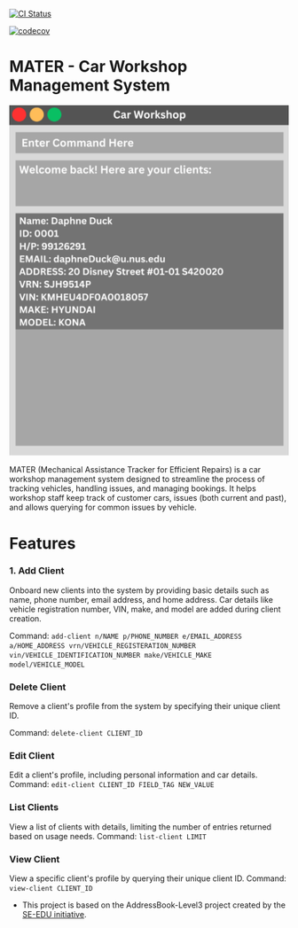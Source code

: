 [![CI Status](https://github.com/AY2425S1-CS2103T-T14-3/tp/workflows/Java%20CI/badge.svg)](https://github.com/AY2425S1-CS2103T-T14-3/tp/actions)

[![codecov](https://codecov.io/gh/AY2425S1-CS2103-T14-3/tp/branch/master/graph/badge.svg)](https://codecov.io/gh/AY2425S1-CS2103-T14-3/tp/)

# MATER - Car Workshop Management System

![Ui](docs/images/Ui.png)



MATER (Mechanical Assistance Tracker for Efficient Repairs) is a car workshop management system designed to streamline the process of tracking vehicles, handling issues, and managing bookings. It helps workshop staff keep track of customer cars, issues (both current and past), and allows querying for common issues by vehicle.

# Features
### 1. Add Client

Onboard new clients into the system by providing basic details such as name, phone number, email address, and home address. Car details like vehicle registration number, VIN, make, and model are added during client creation.


Command: `add-client n/NAME p/PHONE_NUMBER e/EMAIL_ADDRESS a/HOME_ADDRESS vrn/VEHICLE_REGISTERATION_NUMBER vin/VEHICLE_IDENTIFICATION_NUMBER make/VEHICLE_MAKE model/VEHICLE_MODEL`


### Delete Client

Remove a client's profile from the system by specifying their unique client ID.

Command: `delete-client CLIENT_ID`


### Edit Client

Edit a client's profile, including personal information and car details.
Command: `edit-client CLIENT_ID FIELD_TAG NEW_VALUE`
### List Clients

View a list of clients with details, limiting the number of entries returned based on usage needs.
Command: `list-client LIMIT`
### View Client

View a specific client's profile by querying their unique client ID.
Command: `view-client CLIENT_ID`


* This project is based on the AddressBook-Level3 project created by the [SE-EDU initiative](https://se-education.org).
